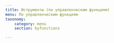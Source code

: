 ```yaml
---
title: Иструменты (по управленческим функциям)
menu: По управленческим функциям
taxonomy:
    category: menu
    section: byfunctions

---
```



